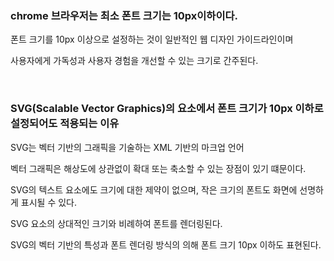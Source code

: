 ### chrome 브라우저는 최소 폰트 크기는 10px이하이다. 

폰트 크기를 10px 이상으로 설정하는 것이 일반적인 웹 디자인 가이드라인이며 

사용자에게 가독성과 사용자 경험을 개선할 수 있는 크기로 간주된다. 


<br/>

### SVG(Scalable Vector Graphics)의 <text> 요소에서 폰트 크기가 10px 이하로 설정되어도 적용되는 이유


SVG는 벡터 기반의 그래픽을 기술하는 XML 기반의 마크업 언어

벡터 그래픽은 해상도에 상관없이 확대 또는 축소할 수 있는 장점이 있기 떄문이다. 

SVG의 텍스트 요소에도 크기에 대한 제약이 없으며, 작은 크기의 폰트도 화면에 선명하게 표시될 수 있다.

SVG 요소의 상대적인 크기와 비례하여 폰트를 렌더링된다.

SVG의 벡터 기반의 특성과 폰트 렌더링 방식의 의해 폰트 크기 10px 이하도 표현된다. 

